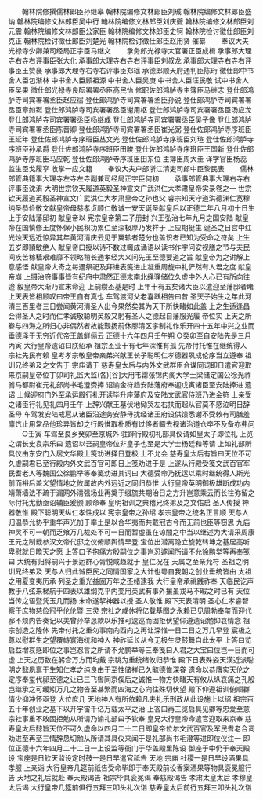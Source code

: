 <!-- { "loadSidebar": true } -->
　　翰林院修撰儒林郎臣孙继皋  翰林院编修文林郎臣刘珹  翰林院编修文林郎臣盛讷  翰林院编修文林郎臣吴中行  翰林院编修文林郎臣刘庆夔  翰林院编修文林郎臣刘元震  翰林院编修文林郎臣公家臣  翰林院编修文林郎臣史钶  翰林院检讨徵仕郎臣刘克正  翰林院检讨徵仕郎臣刘楚光  翰林院检讨徵仕郎臣赵用贤  催纂
　　奉议大夫光禄寺少卿兼司经局正字臣马继文
　　承务郎光禄寺大官署正臣成楫  承事郎大理寺右寺右评事臣张大化  承事郎大理寺右寺右评事臣刘叔龙  承事郎大理寺右寺右评事臣王赞襄  承事郎大理寺右寺右评事臣郑瑶  承德郎顺天府通判臣陈珩  徵仕郎中书舍人臣包渐林  中书舍人臣顾祖源  中书舍人臣吴庚  中书舍人臣汪民敬  试中书舍人臣吴果  徵仕郎光禄寺良酝署署丞臣高民怡  修职佐郎鸿胪寺主簿臣马继志  登仕郎鸿胪寺司宾署署丞臣赵应宿  登仕郎鸿胪寺司宾署署丞臣孙说  登仕郎鸿胪寺司宾署署丞臣章如铤  登仕郎鸿胪寺司宾署署丞臣谢用枢  登仕郎鸿胪寺司宾署署丞臣汤应龙  登仕郎鸿胪寺司宾署署丞臣杨继成  登仕郎鸿胪寺司宾署署丞臣吴子像  登仕郎鸿胪寺司宾署署丞臣陈晋卿  登仕郎鸿胪寺司宾署署丞臣崔光弼  登仕佐郎鸿胪寺序班臣王延年  登仕佐郎鸿胪寺序班臣丛文光  登仕佐郎鸿胪寺序班臣刘瑄  登仕佐郎鸿胪寺序班臣孙承爵  登仕佐郎鸿胪寺序班臣田畯  登仕佐郎鸿胪寺序班臣王国新  登仕佐郎鸿胪寺序班臣马应乾  登仕佐郎鸿胪寺序班臣田东位  主簿臣周大圭  译字官臣杨蕊  监生臣戈履亨  收掌一应文籍
　　奉议大夫户部浙江清吏司郎中臣黎民表
　　儒林郎管典籍事大理寺左寺左寺副兼司经局正字臣何初
　　承事郎管典事大理右寺右评事臣沈洧
大明世宗钦天履道英毅圣神宣文广武洪仁大孝肃皇帝实录卷之一
世宗钦天履道英毅圣神宣文广武洪仁大孝肃皇帝之孙也父  睿宗知天守道洪德渊仁宽穆纯圣恭俭敬文献皇帝母慈孝贞顺仁敬诚一安天诞圣献皇后以正德二年八月初十日生  上于安陆藩邸初  献皇帝以  宪宗皇帝第二子册封  兴王弘治七年九月之国安陆  献皇帝在国慎修王度怀保小民积功累仁至深极厚乃发祥于  上应期挺生  诞圣之日宫中红光烛天远近惊异其年黄河清庆云见于翼轸者楚分也盖识者已知为受命之符矣  上生五岁即頴敏绝人  献皇帝口授以诗不数过輙成诵语以读书作字问安视膳之节与夫民间疾苦稼穑艰难靡不领略稍长通孝经大义问先王至德要道之旨  献皇帝为之讲解上意感悟  献皇帝大奇之每遇祭祀及拜进表笺进止凝重周旋中礼俨然有人君之度  献皇帝崩  上摄治府事事皆有纪府中肃然正德末南北绎驿储位久虚中外人心已有所向往迨  毅皇帝大渐乃宣末命迎  上嗣缵丕基是时  上年十有五矣诸大臣以遣迎至藩邸者睹  上天表皆相顾叹曰帝王自有真也  车驾渡河父老喜跃相告曰昔  圣天子始生之年此河清三百里者三日尝闻黄河清圣人出今果然矣其为天下所快睹如此盖  上之生适逢昌会得圣人之时而仁孝诚敬聪明英毅又躬有圣人之德起自藩服光履  帝位实  上天之所眷与四海之所归心非偶然者故能觐扬前休廓清区宇制礼作乐开四十五年中兴之业而垂德泽于无穷近代帝王盖鲜俪云  正德十六年四月壬午朔
○癸卯至自安陆先是三月丙寅  大行皇帝遗诏曰朕绍承  祖宗丕业十有七年深惟有孤  先帝付托惟在继统得人  宗社先民有赖  皇考孝宗敬皇帝亲弟兴献王长子聪明仁孝德器夙成伦序当立遵奉  祖训兄终弟及之文告于  宗庙请于  慈寿皇太后与内外文武群臣合谋同词即日遣官迎取来京嗣皇帝位丁卯司礼监大监(各)[谷]大用韦霦张锦内阁大学士梁储定国公徐光祚驸马都尉崔元礼部尚书毛澄赍捧  诏谕金符趋安陆藩府奉迎戊寅诸臣至安陆捧进  遗诏  上候迎府门外至承运殿行礼开读毕升座藩府及安陆文武官侍班乃进金符  上亲受之诸臣行礼见礼四月壬午  上辞兴献王墓伏地恸哭左右扶而起从官莫不感泣明日辞  圣母  车驾发安陆戒扈从诸臣沿途务安静毋扰经诸王府设供馈悉谢不受敕有司膳羞廪饩止用常品他珍异皆却之行殿惟取朴质有过侈者輙去视诸治道仓卒不及备亦弗问
　　○壬寅  车驾至良乡癸卯至京城外  驻跸行殿初礼部具仪请如皇太子即位礼  上览之谓长史袁宗乐曰  遗诏以吾嗣皇帝位非皇子也至是大学士杨廷和等请  上如礼部所具仪由东安门入居文华殿上笺劝进择日登极  上不允会  慈寿皇太后有旨曰天位不可久虚嗣君已至行殿内外文武百官可即日上笺劝进于是  上遂从行殿受笺文武百官军民耆老人等魏国公徐鹏举等奉笺劝进其词曰  大德受命乃抚运以乘时继统得人斯光前而裕后盖义望情地之攸属故内外远近之同归恭惟  大行皇帝英明御极雄断成功内靖萧墙法不疏于漏网外清强场业再奠于缀旒共期治日之方升岂意乘云而长往弥留之际付托尤勤亟诏辅臣爰颁  顾命奉  皇明祖训之典稽兄终弟及之文佑启  圣人传授  神器敬惟  殿下聪明天纵仁孝性成以  宪宗皇帝之孙绍  孝宗皇帝之统名正言顺  天与人归温恭允协乎重华声光加于率土是以合华夷而共戴冠古今而无前也臣等窃思  九庙神灵不可一朝而乏飨万几裁处不可一日而暂虚虽在谅闇之中当以继述为大请采周康王元之制载参汉文帝代邸之仪俯顺舆情早登  宝位出潜离隐立旋乾转坤之基居高听卑慰就日瞻天之愿  上答曰予抱痛方殷嗣位之事岂忍遽闻所请不允徐鹏举等再奉笺曰  大统有归将嗣兴于景运群心胥悦咸趋就于  皇仁况在  天属之至亲允符  圣祖之明训兄终弟及  天与人归此诚臣民之同情国家之大计也粤自我朝之创业垂统皆由  太祖之用夏变夷历承  列圣之重光益固万年之丕绪逮我  大行皇帝承祧践祚奉  天临民讫声教于八弦来梯航于四表以雄纲克平内变用英武有事外攘虽戎马不暇之时已有  天位当传之语暨凭玉几而扬  末命遂挈神器以授  圣人敬惟  殿下天表清明  圣心仁孝睿智察于庶物慈俭冠乎伦伦暨  三灵  宗社之咸休将亿载基图之永赖已见周勃奉玺而迎代邸不烦内告奏记以美曾孙举恳款以乐推可逡巡而固拒伏望仰遵遗诏勉抑哀情念  祖宗创造之隆体  先帝付托之重勿事南向西向之再让深惟一日二日之万几早登  宸极之尊以慰群生之望覆帱寰海统和神人  神祚延长从今无极生灵鼓舞自此太平  上答曰览启益增哀感即位之事岂忍言之所请不允鹏举等三奉笺曰人君之大宝曰位岂一日而可虚  上天之历数在躬合万方而均戴  宗祧为重统绪攸归恭惟  殿下日表殊姿天潢近派聪明之懿夙禀于生知仁孝之纯良由于至性储祥已久毓德惟深眷  遗命以恭膺实天伦之定序奉玺代邸至德之让已三飞辔同京傒后之诚惟一物方快睹天有攸从纵哀痛之孔殷岂继承之可缓矧万几之物沓至甚繁而四海之心向往殊切伏望  殿下仰遵祖训俯顺群情少抑冲怀亟登  大位庶几  天地神人有所依赖凡夫礼乐刑政从此设施上以绍  祖宗百五十年创业之基下以开宇宙千亿万载太平之治  上答曰再三览启具见卿等忠爱至意  宗社事重不敢固拒勉从所请乃谕礼部曰予钦奉  皇兄大行皇帝命遣官迎取来京奉  慈寿皇太后懿旨天位不可久虚命以四月二十二日即皇帝位尔文武百官及军民耆老合词劝进至再至三情辞恳切勉从所请其具仪来闻于是礼部尚书毛澄等进即位仪注一  即位正德十六年四月二十二日一上设监等衙门于华盖殿里陈设  御座于中仍于奉天殿设  宝座是日钦天监设定时鼓一是日早遣官祗告  天地  宗庙  社稷一是日早设酒果具孝服  上亲诣  大行皇帝几筵前祇告受命毕即于奉天殿前设香案酒果等物具衮冕服行告  天地之礼后就赴  奉天殿谒告  祖宗毕具衮冕谒  奉慈殿谒告  孝肃太皇太后  孝穆皇太后谒  大行皇帝几筵前俱行五拜三叩头礼次诣  慈寿皇太后前行五拜三叩头礼次诣
